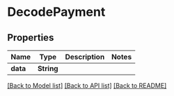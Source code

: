 # DecodePayment

## Properties

Name | Type | Description | Notes
------------ | ------------- | ------------- | -------------
**data** | **String** |  | 

[[Back to Model list]](../README.md#documentation-for-models) [[Back to API list]](../README.md#documentation-for-api-endpoints) [[Back to README]](../README.md)


